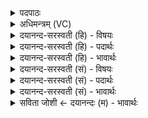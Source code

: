 <details><summary>पदपाठः</summary>

जन॑स्य। गो॒पाः। अ॒ज॒नि॒ष्ट॒। जागृ॑विः। अ॒ग्निः। सु॒दक्ष॒ इति॑ सु॒ऽदक्षः॑। सु॒वि॒ताय॑। नव्य॑से। घृ॒तप्र॑तीक॒ इति॑ घृ॒तऽप्र॑तीकः। बृ॒ह॒ता। दि॒वि॒स्पृशेति॑ दिवि॒ऽस्पृशा॑। द्यु॒मदिति॑ द्यु॒ऽमत्। वि। भा॒ति॒। भ॒र॒तेभ्यः॑। शुचिः॑। २७।
</details>

<details><summary>अधिमन्त्रम् (VC)</summary>

- अग्निर्देवता
- परमेष्ठी ऋषिः
- निचृदार्षी जगती
- निषादः
</details>

<details><summary>दयानन्द-सरस्वती (हि) - विषयः</summary>

फिर वह कैसा हो, यह विषय अगले मन्त्र में कहा है ॥
</details>

<details><summary>दयानन्द-सरस्वती (हि) - पदार्थः</summary>

पदार्थान्वयभाषाः -  हे मनुष्यो ! जो (जनस्य) उत्पन्न हुए संसार का (गोपाः) रक्षक (जागृविः) जानने रूप स्वभाववाला (सुदक्षः) सुन्दर बल का हेतु (घृतप्रतीकः) घृत से बढ़ने हारा (शुचिः) पवित्र (अग्निः) बिजुली (नव्यसे) अत्यन्त नवीन (सुविताय) उत्पन्न करने योग्य ऐश्वर्य के लिये (अजनिष्ट) प्रकट हुआ है और (बृहता) बड़े (दिविस्पृशा) प्रकाश में स्पर्श से (भरतेभ्यः) सूर्यों से (द्युमत्) प्रकाशयुक्त हुआ (विभाति) शोभित होता है, उस को तुम लोग जानो ॥२७ ॥
</details>

<details><summary>दयानन्द-सरस्वती (हि) - भावार्थः</summary>

भावार्थभाषाः -  मनुष्यों को चाहिये कि जो ऐश्वर्य्यप्राप्ति का विशेष कारण सृष्टि के सूर्यों का निमित्त बिजुली रूप तेज है, उसको जान के उपकार लिया करें ॥२७ ॥
</details>

<details><summary>दयानन्द-सरस्वती (सं) - विषयः</summary>

पुनः स कीदृश इत्याह ॥
</details>

<details><summary>दयानन्द-सरस्वती (सं) - पदार्थः</summary>

पदार्थान्वयभाषाः -  हे मनुष्याः ! यो जनस्य गोपा जागृविः सुदक्षो घृतप्रतीकः शुचिरग्निर्नव्यसे सुवितायाऽजनिष्ट, बृहता दिविस्पृशा भरतेभ्यो द्युमद्विभाति, तं यूयं विजानीत ॥२७ ॥
</details>

<details><summary>दयानन्द-सरस्वती (सं) - भावार्थः</summary>

भावार्थभाषाः -  मनुष्यैर्यदैश्वर्यप्राप्तेरसाधारणं निमित्तं सृष्टिस्थानां सूर्याणां कारणं विद्युत्तेजस्तद्विज्ञायोपयोक्तव्यम् ॥२७ ॥
</details>

<details><summary>सविता जोशी ← दयानन्दः (म) - भावार्थः</summary>

भावार्थभाषाः -  या सृष्टीत सूर्याच्या रूपाने जे विद्युतरूपी तेज प्रकट होते ते ऐश्वर्यप्राप्तीचे विशेष कारण आहे. हे माणसांनी जाणले पाहिजे व त्याचा लाभ करून घेतला पाहिजे.
</details>